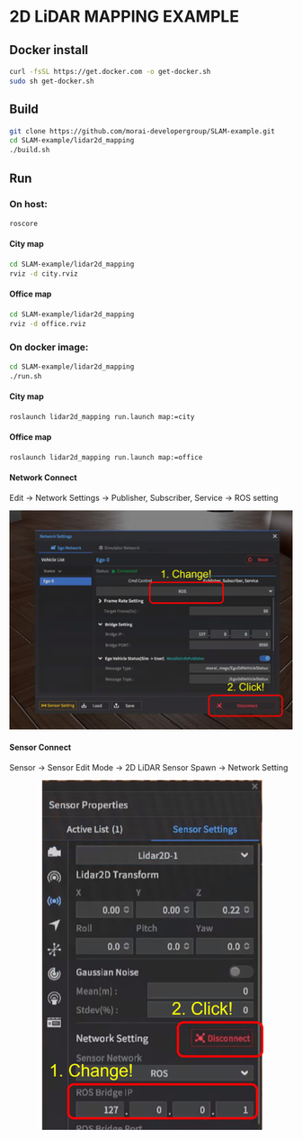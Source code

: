 # 2D LiDAR MAPPING EXAMPLE

## Docker install
```bash
curl -fsSL https://get.docker.com -o get-docker.sh
sudo sh get-docker.sh
```

## Build
```bash
git clone https://github.com/morai-developergroup/SLAM-example.git
cd SLAM-example/lidar2d_mapping
./build.sh
```

## Run

### On host:
```bash
roscore
```
#### City map
```bash
cd SLAM-example/lidar2d_mapping
rviz -d city.rviz
```
#### Office map
```bash
cd SLAM-example/lidar2d_mapping
rviz -d office.rviz
```

### On docker image:
```bash
cd SLAM-example/lidar2d_mapping
./run.sh
```
#### City map
```bash
roslaunch lidar2d_mapping run.launch map:=city
```
#### Office map
```bash
roslaunch lidar2d_mapping run.launch map:=office
```
#### Network Connect
Edit -> Network Settings -> Publisher, Subscriber, Service -> ROS setting
<p align="center"><img src="img/network_connect.jpg" width=800></p>

#### Sensor Connect
Sensor -> Sensor Edit Mode -> 2D LiDAR Sensor Spawn -> Network Setting
<p align="center"><img src="img/sensor_connect.jpg" width=400></p>

